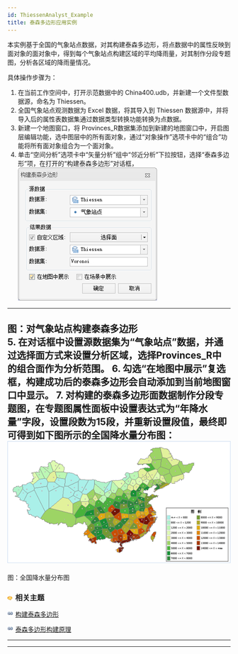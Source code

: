 ```yaml
---
id: ThiessenAnalyst_Example
title: 泰森多边形应用实例
---
```

本实例基于全国的气象站点数据，对其构建泰森多边形，将点数据中的属性反映到面对象的面对象中，得到每个气象站点构建区域的平均降雨量，对其制作分段专题图，分析各区域的降雨量情况。

具体操作步骤为：

  1. 在当前工作空间中，打开示范数据中的 China400.udb，并新建一个文件型数据源，命名为 Thiessen。
  2. 全国气象站点观测数据为 Excel 数据，将其导入到 Thiessen 数据源中，并将导入后的属性表数据集通过数据类型转换功能转换为点数据。
  3. 新建一个地图窗口，将 Provinces_R数据集添加到新建的地图窗口中，开启图层编辑功能，选中图层中的所有面对象，通过“对象操作”选项卡中的“组合”功能将所有面对象组合为一个面对象。
  4. 单击“空间分析”选项卡中“矢量分析”组中“邻近分析”下拉按钮，选择“泰森多边形”项，在打开的“构建泰森多边形”对话框，
![](img/TSDia.png)  
---  
图：对气象站点构建泰森多边形  
  5. 在对话框中设置源数据集为“气象站点”数据，并通过选择面方式来设置分析区域，选择Provinces_R中的组合面作为分析范围。
  6. 勾选“在地图中展示”复选框，构建成功后的泰森多边形会自动添加到当前地图窗口中显示。
  7. 对构建的泰森多边形面数据制作分段专题图，在专题图属性面板中设置表达式为“年降水量”字段，设置段数为15段，并重新设置段值，最终即可得到如下图所示的全国降水量分布图：
![](img/TSResult.png)  
---  
图：全国降水量分布图  

### ![](../../../img/seealso.png) 相关主题

![](../../../img/smalltitle.png) [构建泰森多边形](ThiessenPolygon.html)

![](../../../img/smalltitle.png) [泰森多边形构建原理](ThiessenPolygon_Theory.html)

* * *

[](http://www.supermap.com.cn)  
  
---

